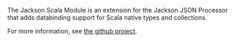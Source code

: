 The Jackson Scala Module is an extension for the Jackson JSON Processor
that adds databinding support for Scala native types and collections.

For more information, see [the github project](https://github.com/FasterXML/jackson-module-scala).

